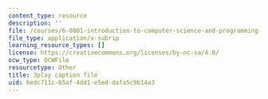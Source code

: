 ```yaml
---
content_type: resource
description: ''
file: /courses/6-0001-introduction-to-computer-science-and-programming-in-python-fall-2016/6edc711c65af4dd1e5eddafa5c9b14a3_P-0w8xWcnDQ.srt
file_type: application/x-subrip
learning_resource_types: []
license: https://creativecommons.org/licenses/by-nc-sa/4.0/
ocw_type: OCWFile
resourcetype: Other
title: 3play caption file
uid: 6edc711c-65af-4dd1-e5ed-dafa5c9b14a3
---
```

